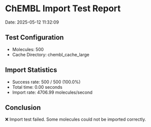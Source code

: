 # ChEMBL Import Test Report

Date: 2025-05-12 11:32:09

## Test Configuration

- Molecules: 500
- Cache Directory: chembl_cache_large

## Import Statistics

- Success rate: 500 / 500 (100.0%)
- Total time: 0.00 seconds
- Import rate: 4706.99 molecules/second

## Conclusion

❌ Import test failed. Some molecules could not be imported correctly.
